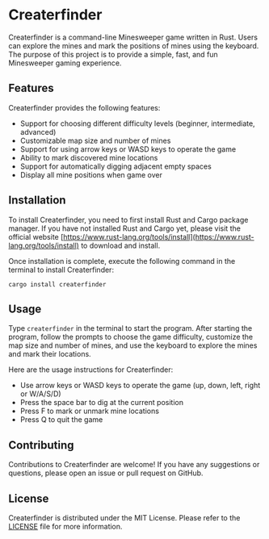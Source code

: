 # Createrfinder

Createrfinder is a command-line Minesweeper game written in Rust. Users can explore the mines and mark the positions of mines using the keyboard. The purpose of this project is to provide a simple, fast, and fun Minesweeper gaming experience.

## Features

Createrfinder provides the following features:

- Support for choosing different difficulty levels (beginner, intermediate, advanced)
- Customizable map size and number of mines
- Support for using arrow keys or WASD keys to operate the game
- Ability to mark discovered mine locations
- Support for automatically digging adjacent empty spaces
- Display all mine positions when game over

## Installation

To install Createrfinder, you need to first install Rust and Cargo package manager. If you have not installed Rust and Cargo yet, please visit the official website [https://www.rust-lang.org/tools/install](https://www.rust-lang.org/tools/install) to download and install.

Once installation is complete, execute the following command in the terminal to install Createrfinder:

```
cargo install createrfinder
```

## Usage

Type `createrfinder` in the terminal to start the program. After starting the program, follow the prompts to choose the game difficulty, customize the map size and number of mines, and use the keyboard to explore the mines and mark their locations.

Here are the usage instructions for Createrfinder:

- Use arrow keys or WASD keys to operate the game (up, down, left, right or W/A/S/D)
- Press the space bar to dig at the current position
- Press F to mark or unmark mine locations
- Press Q to quit the game

## Contributing

Contributions to Createrfinder are welcome! If you have any suggestions or questions, please open an issue or pull request on GitHub.

## License

Createrfinder is distributed under the MIT License. Please refer to the [LICENSE](https://github.com/sunray-ley/createrfinder/blob/main/LICENSE) file for more information.
